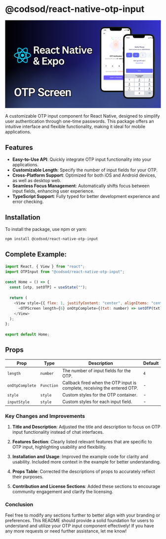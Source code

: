 # @codsod/react-native-otp-input

[<img src="https://github.com/codsode/react-native-otp-input/blob/master/images/react-native-otp-input.png">](https://github.com/codsode/react-native-otp-input/blob/master/images/react-native-otp-input.png)

A customizable OTP input component for React Native, designed to simplify user authentication through one-time passwords. This package offers an intuitive interface and flexible functionality, making it ideal for mobile applications.

## Features

- **Easy-to-Use API**: Quickly integrate OTP input functionality into your applications.
- **Customizable Length**: Specify the number of input fields for your OTP.
- **Cross-Platform Support**: Optimized for both iOS and Android devices, as well as desktop web.
- **Seamless Focus Management**: Automatically shifts focus between input fields, enhancing user experience.
- **TypeScript Support**: Fully typed for better development experience and error checking.

## Installation

To install the package, use npm or yarn:

```bash
npm install @codsod/react-native-otp-input
```

## Complete Example:

```javascript
import React, { View } from "react";
import OTPInput from "@codsod/react-native-otp-input";

const Home = () => {
  const [otp, setOTP] = useState("");

  return (
    <View style={{ flex: 1, justifyContent: "center", alignItems: "center" }}>
      <OTPScreen length={6} onOtpComplete={(txt: number) => setOTP(txt)} />
    </View>
  );
};

export default Home;
```

## Props

| Prop            | Type       | Description                                                               | Default |
| --------------- | ---------- | ------------------------------------------------------------------------- | ------- |
| `length`        | `number`   | The number of input fields for the OTP.                                   | `4`     |
| `onOtpComplete` | `Function` | Callback fired when the OTP input is complete, receiving the entered OTP. | -       |
| `style`         | `style`    | Custom styles for the OTP container.                                      | -       |
| `inputStyle`    | `style`    | Custom styles for each input field.                                       | -       |

### Key Changes and Improvements

1. **Title and Description**: Adjusted the title and description to focus on OTP input functionality instead of chat interfaces.

2. **Features Section**: Clearly listed relevant features that are specific to OTP input, highlighting usability and flexibility.

3. **Installation and Usage**: Improved the example code for clarity and usability. Included more context in the example for better understanding.

4. **Props Table**: Corrected the descriptions of props to accurately reflect their purposes.

5. **Contribution and License Sections**: Added these sections to encourage community engagement and clarify the licensing.

### Conclusion

Feel free to modify any sections further to better align with your branding or preferences. This README should provide a solid foundation for users to understand and utilize your OTP input component effectively! If you have any more requests or need further assistance, let me know!
